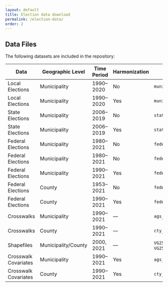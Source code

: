 ```yaml
---
layout: default
title: Election data download
permalink: /election-data/
order: 2
---
```

## Data Files

The following datasets are included in the repository:

| **Data**       | **Geographic Level** | **Time Period** | **Harmonization** | **File Name**           | **Download Link**                                                                                                                                                                                                                                                                                   |
| -------------------- | -------------------------- | --------------------- | ----------------------- | ----------------------------- | --------------------------------------------------------------------------------------------------------------------------------------------------------------------------------------------------------------------------------------------------------------------------------------------------------- |
| Local Elections      | Municipality               | 1990–2020            | No                      | `municipal_unharm`          | [CSV](https://github.com/awiedem/german_election_data/raw/refs/heads/main/data/municipal_elections/final/municipal_harm.csv?download=) [RDS](https://github.com/awiedem/german_election_data/raw/refs/heads/main/data/municipal_elections/final/municipal_unharm.rds)                                           |
| Local Elections      | Municipality               | 1990–2020            | Yes                     | `municipal_harm`            | [CSV](https://github.com/awiedem/german_election_data/raw/refs/heads/main/data/municipal_elections/final/municipal_harm.csv?download=) [RDS](https://github.com/awiedem/german_election_data/raw/refs/heads/main/data/municipal_elections/final/municipal_harm.rds)                                             |
| State Elections      | Municipality               | 2006–2019            | No                      | `state_unharm`              | [CSV](https://github.com/awiedem/german_election_data/raw/refs/heads/main/data/state_elections/final/state_unharm.csv?download=) [RDS](https://github.com/awiedem/german_election_data/raw/refs/heads/main/data/state_elections/final/state_unharm.rds)                                                         |
| State Elections      | Municipality               | 2006–2019            | Yes                     | `state_harm`                | [CSV](https://github.com/awiedem/german_election_data/raw/refs/heads/main/data/state_elections/final/state_harm.csv?download=) [RDS](https://github.com/awiedem/german_election_data/raw/refs/heads/main/data/state_elections/final/state_harm.rds)                                                             |
| Federal Elections    | Municipality               | 1980–2021            | No                      | `federal_muni_raw`          | [CSV](https://github.com/awiedem/german_election_data/raw/refs/heads/main/data/federal_elections/municipality_level/final/federal_muni_raw.csv?download=) [RDS](https://github.com/awiedem/german_election_data/raw/refs/heads/main/data/federal_elections/municipality_level/final/federal_muni_raw.rds)       |
| Federal Elections    | Municipality               | 1980–2021            | No                      | `federal_muni_unharm`       | [CSV](https://github.com/awiedem/german_election_data/raw/refs/heads/main/data/federal_elections/municipality_level/final/federal_muni_unharm.csv?download=) [RDS](https://github.com/awiedem/german_election_data/raw/refs/heads/main/data/federal_elections/municipality_level/final/federal_muni_unharm.rds) |
| Federal Elections    | Municipality               | 1990–2021            | Yes                     | `federal_muni_harm`         | [CSV](https://github.com/awiedem/german_election_data/raw/refs/heads/main/data/federal_elections/municipality_level/final/federal_muni_harm.csv?download=) [RDS](https://github.com/awiedem/german_election_data/raw/refs/heads/main/data/federal_elections/municipality_level/final/federal_muni_harm.rds)     |
| Federal Elections    | County                     | 1953–2021            | No                      | `federal_cty_unharm`        | [CSV](https://github.com/awiedem/german_election_data/raw/refs/heads/main/data/federal_elections/county_level/final/federal_cty_unharm.csv?download=) [RDS](https://github.com/awiedem/german_election_data/raw/refs/heads/main/data/federal_elections/county_level/final/federal_cty_unharm.rds)               |
| Federal Elections    | County                     | 1990–2021            | Yes                     | `federal_cty_harm`          | [CSV](https://github.com/awiedem/german_election_data/raw/refs/heads/main/data/federal_elections/county_level/final/federal_cty_harm.csv?download=) [RDS](https://github.com/awiedem/german_election_data/raw/refs/heads/main/data/federal_elections/county_level/final/federal_cty_harm.rds)                   |
| Crosswalks           | Municipality               | 1990–2021            | —                      | `ags_crosswalks`            | [CSV](https://github.com/awiedem/german_election_data/raw/refs/heads/main/data/crosswalks/final/ags_crosswalks.csv?download=) [RDS](https://github.com/awiedem/german_election_data/raw/refs/heads/main/data/crosswalks/final/ags_crosswalks.rds)                                                               |
| Crosswalks           | County                     | 1990–2021            | —                      | `cty_crosswalks`            | [CSV](https://github.com/awiedem/german_election_data/raw/refs/heads/main/data/crosswalks/final/cty_crosswalks.csv?download=) [RDS](https://github.com/awiedem/german_election_data/raw/refs/heads/main/data/crosswalks/final/cty_crosswalks.rds)                                                               |
| Shapefiles           | Municipality/County        | 2000, 2021            | —                      | `VG250_GEM` / `VG250_KRS` | [2000](https://github.com/awiedem/german_election_data/tree/main/data/shapefiles/2000) [2021](https://github.com/awiedem/german_election_data/tree/main/data/shapefiles/2021)                                                                                                                                   |
| Crosswalk Covariates | Municipality               | 1990–2021            | Yes                     | `ags_area_pop_emp`          | [CSV](https://github.com/awiedem/german_election_data/raw/refs/heads/main/data/covars_municipality/final/muni_area_pop_emp.csv?download=) [RDS](https://github.com/awiedem/german_election_data/raw/refs/heads/main/data/covars_municipality/final/muni_area_pop_emp.rds)                                       |
| Crosswalk Covariates | County                     | 1990–2021            | Yes                     | `cty_area_pop_emp`          | [CSV](https://github.com/awiedem/german_election_data/raw/refs/heads/main/data/covars_county/final/cty_area_pop_emp.csv?download=) [RDS](https://github.com/awiedem/german_election_data/raw/refs/heads/main/data/covars_county/final/cty_area_pop_emp.rds)                                                     |
